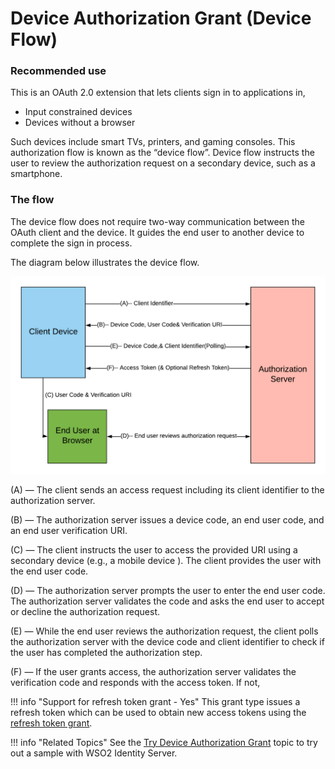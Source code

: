 # Device Authorization Grant (Device Flow)

### Recommended use

This is an OAuth 2.0 extension that lets clients sign in to applications in,

* Input constrained devices
* Devices without a browser

Such devices include smart TVs, printers, and gaming consoles. This authorization flow is known as the “device flow”. Device flow instructs the user to review the authorization request on a secondary device, such as a smartphone.

### The flow

The device flow does not require two-way communication between the OAuth client and the device. It guides the end user to another device to complete the sign in process.
 
The diagram below illustrates the device flow.

![device-authorization-grant-diagram](../assets/img/using-wso2-identity-server/deviceflow.png)

(A) — The client sends an access request including its client identifier to the authorization server.

(B) — The authorization server issues a device code, an end user code, and an end user verification URI.

(C) — The client instructs the user to access the provided URI using a secondary device (e.g., a mobile device
). The client provides the user with the end user code.
 
(D) — The authorization server prompts the user to enter the end user code. The authorization server validates the code and asks the end user to accept or decline the authorization request.

(E) — While the end user reviews the authorization request, the client polls the authorization server with the device code and client identifier to check if the user has completed the authorization step.

(F) — If the user grants access, the authorization server validates the verification code and responds with the access token. If not, 

!!! info "Support for refresh token grant - Yes"
	This grant type issues a refresh token which can be used to obtain new access tokens using the [refresh token grant](../../learn/refresh-token-grant).


!!! info "Related Topics"
    See the [Try Device Authorization
    Grant](../../learn/try-device-flow) topic to try out a sample with WSO2 Identity Server.
